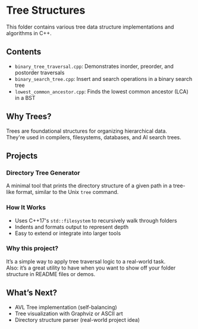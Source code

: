 # Tree Structures

This folder contains various tree data structure implementations and algorithms in C++.

## Contents

- `binary_tree_traversal.cpp`: Demonstrates inorder, preorder, and postorder traversals
- `binary_search_tree.cpp`: Insert and search operations in a binary search tree
- `lowest_common_ancestor.cpp`: Finds the lowest common ancestor (LCA) in a BST

## Why Trees?

Trees are foundational structures for organizing hierarchical data.  
They're used in compilers, filesystems, databases, and AI search trees.

## Projects
### Directory Tree Generator

A minimal tool that prints the directory structure of a given path in a tree-like format, similar to the Unix `tree` command.

### How It Works

- Uses C++17's `std::filesystem` to recursively walk through folders
- Indents and formats output to represent depth
- Easy to extend or integrate into larger tools

### Why this project?

It’s a simple way to apply tree traversal logic to a real-world task.  
Also: it’s a great utility to have when you want to show off your folder structure in README files or demos.

## What’s Next?

- AVL Tree implementation (self-balancing)
- Tree visualization with Graphviz or ASCII art
- Directory structure parser (real-world project idea)
